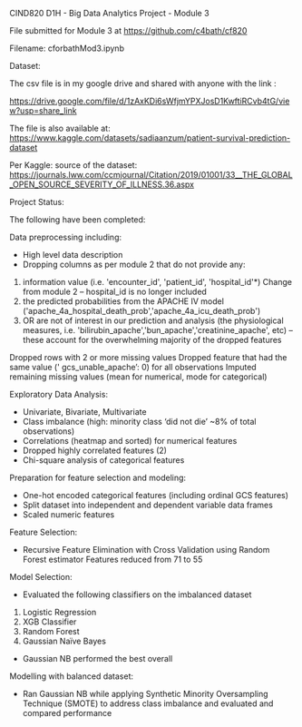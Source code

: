 CIND820 D1H - Big Data Analytics Project - Module 3


File submitted for Module 3 at https://github.com/c4bath/cf820

Filename: cforbathMod3.ipynb


Dataset:

The csv file is in my google drive and shared with anyone with the link :

https://drive.google.com/file/d/1zAxKDi6sWfjmYPXJosD1KwftiRCvb4tG/view?usp=share_link

The file is also available at:
https://www.kaggle.com/datasets/sadiaanzum/patient-survival-prediction-dataset

Per Kaggle: source of the dataset: https://journals.lww.com/ccmjournal/Citation/2019/01001/33__THE_GLOBAL_OPEN_SOURCE_SEVERITY_OF_ILLNESS.36.aspx



Project Status:

The following have been completed:

Data preprocessing including:

* High level data description
* Dropping columns as per module 2 that do not provide any: 
1. information value (i.e. 'encounter_id', 'patient_id', 'hospital_id'*)  Change from module 2 – hospital_id is no longer included
2. the predicted probabilities from the APACHE IV model ('apache_4a_hospital_death_prob','apache_4a_icu_death_prob')
3.  OR are not of interest in our prediction and analysis (the physiological measures, i.e. 'bilirubin_apache','bun_apache','creatinine_apache', etc) – these account for the overwhelming majority of the dropped features

Dropped rows with 2 or more missing values
Dropped feature that had the same value (' gcs_unable_apache’:  0) for all observations
Imputed remaining missing values (mean for numerical, mode for categorical)

Exploratory Data Analysis:
* Univariate, Bivariate, Multivariate
* Class imbalance (high: minority class ‘did not die’ ~8% of total observations)
* Correlations (heatmap and sorted) for numerical features
* Dropped highly correlated features (2)
* Chi-square analysis of categorical features

Preparation for feature selection and modeling:
* One-hot encoded categorical features (including ordinal GCS features) 
* Split dataset into independent and dependent variable data frames
* Scaled numeric features 

Feature Selection:
* Recursive Feature Elimination with Cross Validation using Random Forest estimator
	Features reduced from 71 to 55

Model Selection:
* Evaluated the following classifiers on the imbalanced dataset
1. Logistic Regression
2. XGB Classifier 
3. Random Forest
4. Gaussian Naïve Bayes

* Gaussian NB performed the best overall

Modelling with balanced dataset:
* Ran Gaussian NB while applying Synthetic Minority Oversampling Technique (SMOTE) to address class imbalance and evaluated and compared performance
